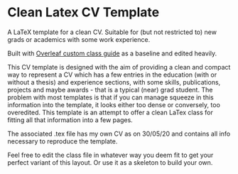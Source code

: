 # Clean Latex CV Template
A LaTeX template for a clean CV. Suitable for (but not restricted to) new grads or academics with some work experience.

Built with [Overleaf custom class guide](https://www.overleaf.com/learn/latex/How_to_write_a_LaTeX_class_file_and_design_your_own_CV_(Part_1)) as a baseline and edited heavily.

This CV template is designed with the aim of providing a clean and compact way to represent a CV which has a few entries in the education (with or without a thesis) and experience sections, with some skills, publications, projects and maybe awards - that is a typical (near) grad student. The problem with most templates is that if you can manage squeeze in this information into the template, it looks either too dense or conversely, too overedited. This template is an attempt to offer a clean LaTex class for fitting all that information into a few pages.

The associated .tex file has my own CV as on 30/05/20 and contains all info necessary to reproduce the template.

Feel free to edit the class file in whatever way you deem fit to get your perfect variant of this layout. Or use it as a skeleton to build your own.
